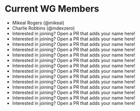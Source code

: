 # Current WG Members

* Mikeal Rogers (@mikeal)
* Charlie Robbins (@indexzero)
* Interested in joining? Open a PR that adds your name here!
* Interested in joining? Open a PR that adds your name here!
* Interested in joining? Open a PR that adds your name here!
* Interested in joining? Open a PR that adds your name here!
* Interested in joining? Open a PR that adds your name here!
* Interested in joining? Open a PR that adds your name here!
* Interested in joining? Open a PR that adds your name here!
* Interested in joining? Open a PR that adds your name here!
* Interested in joining? Open a PR that adds your name here!
* Interested in joining? Open a PR that adds your name here!
* Interested in joining? Open a PR that adds your name here!
* Interested in joining? Open a PR that adds your name here!
* Interested in joining? Open a PR that adds your name here!
* Interested in joining? Open a PR that adds your name here!
